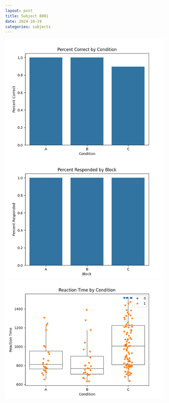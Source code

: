 ```yaml
---
layout: post
title: Subject 8001
date: 2024-10-19
categories: subjects
---
```


![](data/8001/run-1/8001_ATS_percent_correct.png)
![](data/8001/run-1/8001_ATS_percent_responded.png)
![](data/8001/run-1/8001_ATS_rt.png)
